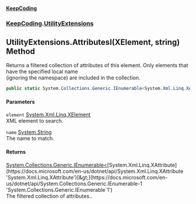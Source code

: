 #### [KeepCoding](index.md 'index')
### [KeepCoding](KeepCoding.md 'KeepCoding').[UtilityExtensions](UtilityExtensions.md 'KeepCoding.UtilityExtensions')
## UtilityExtensions.AttributesI(XElement, string) Method
Returns a filtered collection of attributes of this element. Only elements that have the specified local name  
(ignoring the namespace) are included in the collection.
```csharp
public static System.Collections.Generic.IEnumerable<System.Xml.Linq.XAttribute> AttributesI(this System.Xml.Linq.XElement element, string name);
```
#### Parameters
<a name='KeepCoding.UtilityExtensions.AttributesI(System.Xml.Linq.XElement.string).element'></a>
`element` [System.Xml.Linq.XElement](https://docs.microsoft.com/en-us/dotnet/api/System.Xml.Linq.XElement 'System.Xml.Linq.XElement')  
XML element to search.
  
<a name='KeepCoding.UtilityExtensions.AttributesI(System.Xml.Linq.XElement.string).name'></a>
`name` [System.String](https://docs.microsoft.com/en-us/dotnet/api/System.String 'System.String')  
The name to match.
  
#### Returns
[System.Collections.Generic.IEnumerable&lt;](https://docs.microsoft.com/en-us/dotnet/api/System.Collections.Generic.IEnumerable-1 'System.Collections.Generic.IEnumerable`1')[System.Xml.Linq.XAttribute](https://docs.microsoft.com/en-us/dotnet/api/System.Xml.Linq.XAttribute 'System.Xml.Linq.XAttribute')[&gt;](https://docs.microsoft.com/en-us/dotnet/api/System.Collections.Generic.IEnumerable-1 'System.Collections.Generic.IEnumerable`1')  
The filtered collection of attributes..
